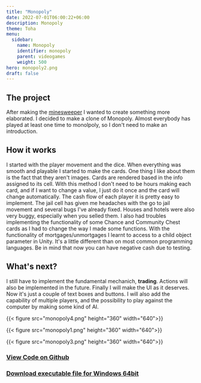 ```yaml
---
title: "Monopoly"
date: 2022-07-01T06:00:22+06:00
description: Monopoly
theme: Toha
menu:
  sidebar:
    name: Monopoly
    identifier: monopoly
    parent: videogames
    weight: 500
hero: monopoly2.png
draft: false
---
```

## The project
After making the [minesweeper](https://bernatbc.tk/posts/videogames/minesweeper/) I wanted to create something more elaborated. I decided to make a clone of Monopoly. Almost everybody has played at least one time to monolpoly, so I don't need to make an introduction.

## How it works
I started with the player movement and the dice. When everything was smooth and playable I started to make the cards. One thing I like about them is the fact that they aren't images. Cards are rendered based in the info assigned to its cell. With this method I don't need to be hours making each card, and if I want to change a value, I just do it once and the card will change automatically. The cash flow of each player it is pretty easy to implement. The jail cell has given me headaches with the go to jail movement and several bugs I've already fixed. Houses and hotels were also very buggy, especially when you selled them. I also had troubles implementing the functionality of some Chance and Community Chest cards as I had to change the way I made some functions. With the functionality of mortgages/unmortgages I learnt to access to a child object parameter in Unity. It's a little different than on most common programming languages. Be in mind that now you can have negative cash due to testing.

## What's next?
I still have to implement the fundamental mechanich, __trading__. Actions will also be implemented in the future. Finally I will make the UI as it deserves. Now it's just a couple of text boxes and buttons. I will also add the capability of multiple players, and the possibility to play against the computer by making some kind of AI.
 
{{< figure src="monopoly4.png" height="360" width="640">}}
 
{{< figure src="monopoly1.png" height="360" width="640">}}
 
{{< figure src="monopoly3.png" height="360" width="640">}}

### [View Code on Github](https://github.com/BernatBC/Monopoly)

### [Download executable file for Windows 64bit](https://github.com/BernatBC/Monopoly/raw/main/Demo.zip)